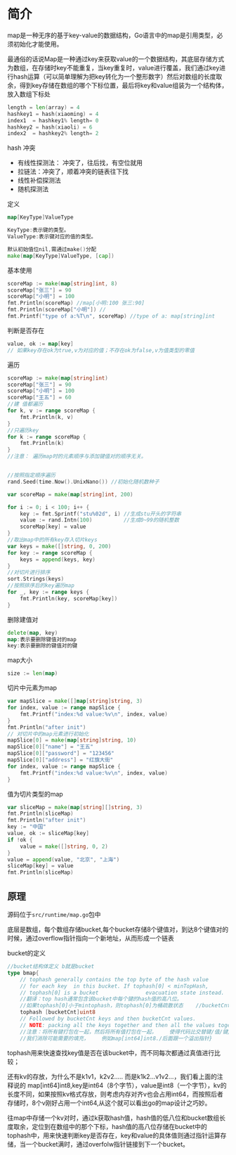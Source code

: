 # 简介

map是一种无序的基于key-value的数据结构，Go语言中的map是引用类型，必须初始化才能使用。



最通俗的话说Map是一种通过key来获取value的一个数据结构，其底层存储方式为数组，在存储时key不能重复，当key重复时，value进行覆盖，我们通过key进行hash运算（可以简单理解为把key转化为一个整形数字）然后对数组的长度取余，得到key存储在数组的哪个下标位置，最后将key和value组装为一个结构体，放入数组下标处

```go
length = len(array) = 4
hashkey1 = hash(xiaoming) = 4
index1  = hashkey1% length= 0
hashkey2 = hash(xiaoli) = 6
index2  = hashkey2% length= 2
```



hash 冲突

- 有线性探测法： 冲突了，往后找，有空位就用
- 拉链法：冲突了，顺着冲突的链表往下找
- 线性补偿探测法
- 随机探测法





定义

```go
map[KeyType]ValueType

KeyType:表示键的类型。
ValueType:表示键对应的值的类型。

默认初始值位nil,需通过make()分配
make(map[KeyType]ValueType, [cap])
```



基本使用

```go
scoreMap := make(map[string]int, 8)
scoreMap["张三"] = 90
scoreMap["小明"] = 100
fmt.Println(scoreMap) //map[小明:100 张三:90]
fmt.Println(scoreMap["小明"]) //
fmt.Printf("type of a:%T\n", scoreMap) //type of a: map[string]int
```



判断是否存在

```go
value, ok := map[key]
// 如果key存在ok为true,v为对应的值；不存在ok为false,v为值类型的零值
```



遍历

```go
scoreMap := make(map[string]int)
scoreMap["张三"] = 90
scoreMap["小明"] = 100
scoreMap["王五"] = 60
//建 值都遍历
for k, v := range scoreMap {
    fmt.Println(k, v)
}
//只遍历key
for k := range scoreMap {
    fmt.Println(k)
}
//注意： 遍历map时的元素顺序与添加键值对的顺序无关。


//按照指定顺序遍历
rand.Seed(time.Now().UnixNano()) //初始化随机数种子

var scoreMap = make(map[string]int, 200)

for i := 0; i < 100; i++ {
    key := fmt.Sprintf("stu%02d", i) //生成stu开头的字符串
    value := rand.Intn(100)          //生成0~99的随机整数
    scoreMap[key] = value
}
//取出map中的所有key存入切片keys
var keys = make([]string, 0, 200)
for key := range scoreMap {
    keys = append(keys, key)
}
//对切片进行排序
sort.Strings(keys)
//按照排序后的key遍历map
for _, key := range keys {
    fmt.Println(key, scoreMap[key])
}
```



删除建值对

```go
delete(map, key)
map:表示要删除键值对的map
key:表示要删除的键值对的键
```



map大小

```go
size := len(map)
```



切片中元素为map

```go
var mapSlice = make([]map[string]string, 3)
for index, value := range mapSlice {
    fmt.Printf("index:%d value:%v\n", index, value)
}
fmt.Println("after init")
// 对切片中的map元素进行初始化
mapSlice[0] = make(map[string]string, 10)
mapSlice[0]["name"] = "王五"
mapSlice[0]["password"] = "123456"
mapSlice[0]["address"] = "红旗大街"
for index, value := range mapSlice {
    fmt.Printf("index:%d value:%v\n", index, value)
}
```



值为切片类型的map

```go
var sliceMap = make(map[string][]string, 3)
fmt.Println(sliceMap)
fmt.Println("after init")
key := "中国"
value, ok := sliceMap[key]
if !ok {
    value = make([]string, 0, 2)
}
value = append(value, "北京", "上海")
sliceMap[key] = value
fmt.Println(sliceMap)
```





## 原理

源码位于`src/runtime/map.go`包中

底层是数组，每个数组存储bucket,每个bucket存储8个键值对，到达8个键值对的时候，通过overflow指针指向一个新地址，从而形成一个链表

bucket的定义

```go
//bucket结构体定义 b就是bucket
type bmap{
    // tophash generally contains the top byte of the hash value
    // for each key  in this bucket. If tophash[0] < minTopHash,
    // tophash[0] is a bucket               evacuation state instead.
    //翻译：top hash通常包含该bucket中每个键的hash值的高八位。
    //如果tophash[0]小于mintophash，则tophash[0]为桶疏散状态    //bucketCnt 的初始值是8
    tophash [bucketCnt]uint8
    // Followed by bucketCnt keys and then bucketCnt values.
    // NOTE: packing all the keys together and then all the values together makes the    // code a bit more complicated than alternating key/value/key/value/... but it allows    // us to eliminate padding which would be needed for, e.g., map[int64]int8.// Followed by an overflow pointer.    //翻译：接下来是bucketcnt键，然后是bucketcnt值。
    //注意：将所有键打包在一起，然后将所有值打包在一起，    使得代码比交替键/值/键/值/更复杂。但它允许
    //我们消除可能需要的填充，    例如map[int64]int8./后面跟一个溢出指针}
```

tophash用来快速查找key值是否在该bucket中，而不同每次都通过真值进行比较；

还有kv的存放，为什么不是k1v1，k2v2..... 而是k1k2...v1v2...，我们看上面的注释说的 map[int64]int8,key是int64（8个字节），value是int8（一个字节），kv的长度不同，如果按照kv格式存放，则考虑内存对齐v也会占用int64，而按照后者存储时，8个v刚好占用一个int64,从这个就可以看出go的map设计之巧妙。

往map中存储一个kv对时，通过k获取hash值，hash值的低八位和bucket数组长度取余，定位到在数组中的那个下标，hash值的高八位存储在bucket中的tophash中，用来快速判断key是否存在，key和value的具体值则通过指针运算存储，当一个bucket满时，通过overfolw指针链接到下一个bucket。

